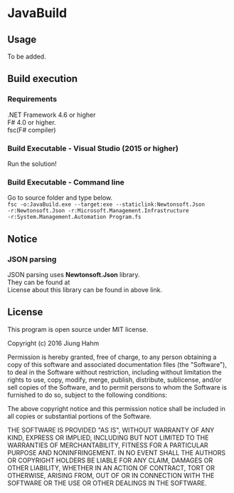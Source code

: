 ﻿# JavaBuild  
  
## Usage  
To be added.  
  
## Build execution  
  
### Requirements  
.NET Framework 4.6 or higher  
F# 4.0 or higher.  
fsc(F# compiler)  

### Build Executable - Visual Studio (2015 or higher)  
Run the solution!  
  
### Build Executable - Command line  
Go to source folder and type below.  
<code>fsc -o:JavaBuild.exe --target:exe --staticlink:Newtonsoft.Json -r:Newtonsoft.Json -r:Microsoft.Management.Infrastructure -r:System.Management.Automation Program.fs</code>  
  
## Notice  
  
### JSON parsing    
JSON parsing uses <b>Newtonsoft.Json</b> library.  
They can be found at <link rel="http://www.newtonsoft.com/json" value="http://www.newtonsoft.com/json"/>  
License about this library can be found in above link.  

## License  
This program is open source under MIT license.  
  
Copyright (c) 2016 Jiung Hahm
  
Permission is hereby granted, free of charge, to any person
obtaining a copy of this software and associated documentation
files (the "Software"), to deal in the Software without
restriction, including without limitation the rights to use,
copy, modify, merge, publish, distribute, sublicense, and/or sell
copies of the Software, and to permit persons to whom the
Software is furnished to do so, subject to the following
conditions:
  
The above copyright notice and this permission notice shall be
included in all copies or substantial portions of the Software.
  
THE SOFTWARE IS PROVIDED "AS IS", WITHOUT WARRANTY OF ANY KIND,
EXPRESS OR IMPLIED, INCLUDING BUT NOT LIMITED TO THE WARRANTIES
OF MERCHANTABILITY, FITNESS FOR A PARTICULAR PURPOSE AND
NONINFRINGEMENT. IN NO EVENT SHALL THE AUTHORS OR COPYRIGHT
HOLDERS BE LIABLE FOR ANY CLAIM, DAMAGES OR OTHER LIABILITY,
WHETHER IN AN ACTION OF CONTRACT, TORT OR OTHERWISE, ARISING
FROM, OUT OF OR IN CONNECTION WITH THE SOFTWARE OR THE USE OR
OTHER DEALINGS IN THE SOFTWARE.